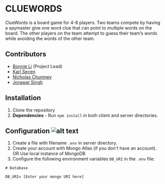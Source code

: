 # CLUEWORDS

ClueWords is a board game for 4-8 players. Two teams compete by having a spymaster give one word clue that can point to multiple words on the board. The other players on the team attempt to guess their team’s words while avoiding the words of the other team.

## Contributors
- [Bonnie Li](https://github.com/bonnieli) (Project Lead)
- [Karl Secen](https://github.com/karlkristopher)
- [Nicholas Chumney](https://github.com/chumnend)
- [Jorawar Singh](https://github.com/jorawarSinghNijjar)

## Installation

1. Clone the repository
2. **Dependencies** - Run `npm install` in both client and server directories.

## Configuration ![alt text](https://icons.iconarchive.com/icons/dtafalonso/android-lollipop/512/Settings-icon.png "setup")

1. Create a file with filename `.env` in server directory.
2. Create your account with Mongo Atlas (if you don't have an account). OR Use local instance of MongoDB
3. Configure the following environment variables `DB_URI` in the `.env` file:

```
# Database

DB_URI= [Enter your mongo URI here]

```
